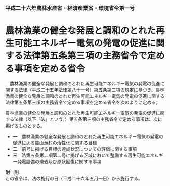 ### 平成二十六年農林水産省・経済産業省・環境省令第一号  
# 農林漁業の健全な発展と調和のとれた再生可能エネルギー電気の発電の促進に関する法律第五条第三項の主務省令で定める事項を定める省令  
　農林漁業の健全な発展と調和のとれた再生可能エネルギー電気の発電の促進に関する法律（平成二十五年法律第八十一号）第五条第三項の規定に基づき、農林漁業の健全な発展と調和のとれた再生可能エネルギー電気の発電の促進に関する法律第五条第三項の主務省令で定める事項を定める省令を次のように定める。  
  
農林漁業の健全な発展と調和のとれた再生可能エネルギー電気の発電の促進に関する法律（以下「法」という。）第五条第三項の主務省令で定める事項は、次に掲げるものとする。  
* **一**　農林漁業の健全な発展と調和のとれた再生可能エネルギー電気の発電の促進による農山漁村の活性化に関する目標  
* **二**　前号に掲げる目標の達成状況についての評価に関する事項  
* **三**　法第五条第二項第二号に掲げる区域において整備する再生可能エネルギー発電設備の撤去及び原状回復に関する事項  
  
**附　則**  
この省令は、法の施行の日（平成二十六年五月一日）から施行する。  
  
